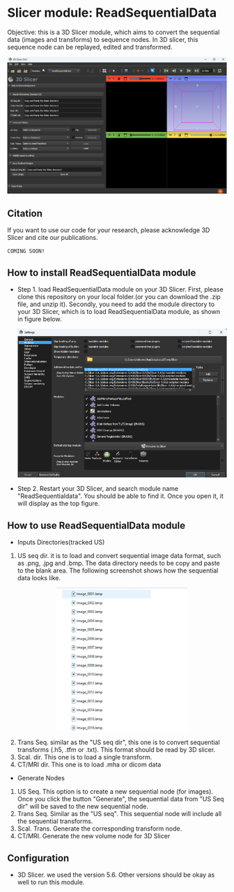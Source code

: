 # Slicer module: ReadSequentialData
Objective: this is a 3D Slicer module, which aims to convert the sequential data (images and transforms) to sequence nodes. In 3D slicer, this sequence node can be replayed, edited and transformed.

<p align="center"><img src="imgs/layout.png" width="600px"/></p>

## Citation
If you want to use our code for your research, please acknowledge 3D Slicer and cite our publications.
```
COMING SOON!
```

## How to install ReadSequentialData module
- Step 1. load ReadSequentialData module on your 3D Slicer. First, please clone this repository on your local folder.(or you can download the .zip file, and unzip it). Secondly, you need to add the module directory to your 3D Slicer, which is to load ReadSequentialData module, as shown in figure below. <p align="center"><img src="imgs/module_installation.png" width="600px"/></p>
- Step 2. Restart your 3D Slicer, and search module name "ReadSequentialdata". You should be able to find it. Once you open it, it will display as the top figure.

## How to use ReadSequentialData module
- Inputs Directories(tracked US)
1. US seq dir. it is to load and convert sequential image data format, such as .png, .jpg and .bmp. The data directory needs to be copy and paste to the blank area. The following screenshot shows how the sequential data looks like. <p align="center"><img src="imgs/sequential_image_data.png" width="300px"/></p>
2. Trans Seq. similar as the "US seq dir", this one is to convert sequential transforms (.h5, .tfm or .txt). This format should be read by 3D slicer.
3. Scal. dir. This one is to load a single transform.
4. CT/MRI dir. This one is to load .mha or dicom data
- Generate Nodes
1. US Seq. This option is to create a new sequential node (for images). Once you click the button "Generate", the sequential data from "US Seq dir" will be saved to the new sequential node.
2. Trans Seq. Similar as the "US seq". This sequential node will include all the sequential transforms.
3. Scal. Trans. Generate the corresponding transform node.
4. CT/MRI. Generate the new volume node for 3D Slicer

## Configuration
- 3D Slicer. we used the version 5.6. Other versions should be okay as well to run this module.
